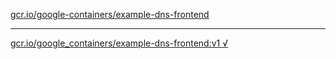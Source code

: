 [gcr.io/google-containers/example-dns-frontend](https://hub.docker.com/r/abcz/example-dns-frontend/tags/) 

----
[gcr.io/google_containers/example-dns-frontend:v1 √](https://hub.docker.com/r/abcz/example-dns-frontend/tags/)

